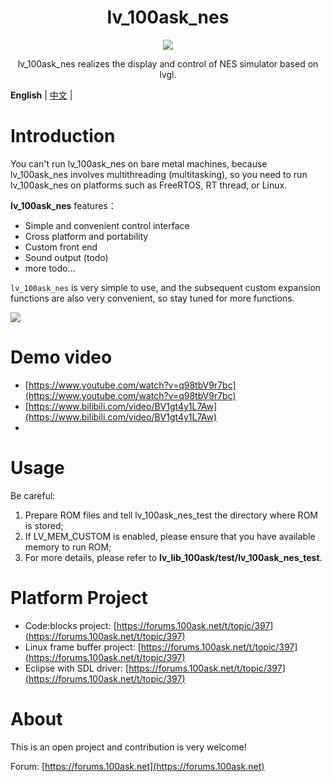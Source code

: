 <h1 align="center"> lv_100ask_nes</h1>

<p align="center">
<img src="./lv_100ask_nes_demo.gif">
</p>
<p align="center">
lv_100ask_nes  realizes the display and control of NES simulator based on lvgl.
</p>


**English** | [中文](./README_zh.md) |

# Introduction

You can't run lv_100ask_nes on bare metal machines, because lv_100ask_nes involves multithreading (multitasking), so you
need to run lv_100ask_nes on platforms such as FreeRTOS, RT thread, or Linux.

**lv_100ask_nes** features：

- Simple and convenient control interface
- Cross platform and portability
- Custom front end
- Sound output (todo)
- more todo...

`lv_100ask_nes` is very simple to use, and the subsequent custom expansion functions are also very convenient, so stay
tuned for more functions.

![](/./lv_100ask_nes_demo.gif)

# Demo video

- [https://www.youtube.com/watch?v=q98tbV9r7bc](https://www.youtube.com/watch?v=q98tbV9r7bc)
- [https://www.bilibili.com/video/BV1gt4y1L7Aw](https://www.bilibili.com/video/BV1gt4y1L7Aw)
-

# Usage

Be careful:

1. Prepare ROM files and tell lv_100ask_nes_test the directory where ROM is stored;
2. If LV_MEM_CUSTOM is enabled, please ensure that you have available memory to run ROM;
3. For more details, please refer to **lv_lib_100ask/test/lv_100ask_nes_test**.

# Platform Project

- Code:blocks project: [https://forums.100ask.net/t/topic/397](https://forums.100ask.net/t/topic/397)
- Linux frame buffer project: [https://forums.100ask.net/t/topic/397](https://forums.100ask.net/t/topic/397)
- Eclipse with SDL driver: [https://forums.100ask.net/t/topic/397](https://forums.100ask.net/t/topic/397)

# About

This is an open project and contribution is very welcome!

Forum: [https://forums.100ask.net](https://forums.100ask.net)
